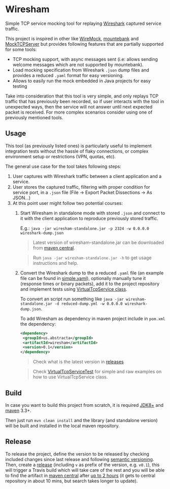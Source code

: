 # Wiresham
Simple TCP service mocking tool for replaying [Wireshark](https://www.wireshark.org/) captured service traffic.

This project is inspired in other like [WireMock](http://wiremock.org/), [mountebank](http://www.mbtest.org/) and [MockTCPServer](https://github.com/CloudRacer/MockTCPServer) but provides following features that are partially supported for some tools:
  * TCP mocking support, with async messages sent (i.e: allows sending welcome messages which are not supported by mountebank).
  * Load mocking specification from Wireshark `.json` dump files and provides a reduced `.yaml` format for easy versioning.
  * Allows to easily run the mock embedded in Java projects for easy testing

Take into consideration that this tool is very simple, and only replays TCP traffic that has previously been recorded, so if user interacts with the tool in unexpected ways, then the service will not answer until next expected packet is received. For more complex scenarios consider using one of previously mentioned tools.

## Usage

This tool (as previously listed ones) is particularly useful to implement integration tests without the hassle of flaky connections, or complex environment setup or restrictions (VPN, quotas, etc).
 
The general use case for the tool takes following steps:
  1. User captures with Wireshark traffic between a client application and a service.
  1. User stores the captured traffic, filtering with proper condition for service port, in a `.json` file (File -> Export Packet Dissections -> As JSON...)
  1. At this point user might follow two potential courses:
      1. Start Wiresham in standalone mode with stored `.json` and connect to it with the client application to reproduce previously stored traffic. 
          
          E.g.: `java -jar wiresham-standalone.jar -p 2324 -w 0.0.0.0 wireshark-dump.json`
          
          > Latest version of wiresham-standalone.jar can be downloaded from [maven central](https://search.maven.org/).
          
          > Run `java -jar wiresham-standalone.jar -h` to get usage instructions and help.
      1. Convert the Wireshark dump to the a reduced `.yaml` file (an example file can be found in [simple.yaml](src/test/resources/simple.yaml)), optionally manually tune it (response times or binary packets), add it to the project repository and implement tests using [VirtualTcpService class](src/main/java/us/abstracta/wiresham/VirtualTcpService.java).
          
          To convert an script run something like `java -jar wiresham-standalone.jar -d reduced-dump.yml -w 0.0.0.0 wireshark-dump.json`.
          
          To add Wiresham as dependency in maven project include in `pom.xml` the dependency:
          
          ```xml
          <dependency>
           <groupId>us.abstracta</groupId>
           <artifactId>wiresham</artifactId>
           <version>0.1</version>
          </dependency>
          ```
          
          > Check what is the latest version in [releases](https://github.com/abstracta/wiresham/releases)
          
          > Check [VirtualTcpServiceTest](src/test/java/us/abstracta/wiresham/VirtualTcpServiceTest.java) for simple and raw examples on how to use VirtualTcpService class.
          
## Build

In case you want to build this project from scratch, it is required [JDK8+](http://www.oracle.com/technetwork/java/javase/downloads/jdk8-downloads-2133151.html) and [maven](https://maven.apache.org/) 3.3+.

Then just run `mvn clean install` and the library (and standalone version) will be built and installed in the local maven repository.

## Release

To release the project, define the version to be released by checking included changes since last release and following [semantic versioning](https://semver.org/). Then, create a [release](https://github.com/abstracta/wiresham/releases) (including `v` as prefix of the version, e.g. `v0.1`), this will trigger a Travis build which will take care of the rest and you will be able to find the artifact in [maven central](https://search.maven.org/) after [up to 2 hours](https://stackoverflow.com/questions/23235892/how-long-does-sonatype-staging-take-to-sync-my-artifacts-with-maven-central) (it gets to central repository in about 10 mins, but search takes longer to update).

